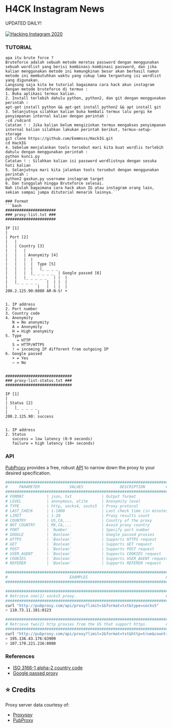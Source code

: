 # H4CK Instagram News
UPDATED DAILY!
<br>
<br>
[![ Hacking Instagram 2020 ](https://img.favpng.com/12/13/0/anonymous-security-hacker-guy-fawkes-mask-hacktivism-png-favpng-X8jCimtGeUg1xVJ2dKuY9r0ec.jpg)](https://github.com/ahmadchen)

### TUTORIAL
```Halo kali ini saya akan membagikan tutorial cara hack ig dengan methode BRUTE FORCE.
apa itu brute force ?
Bruteforce adalah sebuah metode meretas password dengan menggunakan sebuah wordlist yang berisi kombinasi-kombinasi password, dan jika kalian menggunakan metode ini kemungkinan besar akan berhasil namun metode ini membutuhkan waktu yang cukup lama tergantung isi wordlist yang digunakan.
Langsung saja kita ke tutorial bagaimana cara hack akun instagram dengan metode bruteforce di termux :
1. Buka aplikasi termux kalian.
2. Install terlebih dahulu python, python2, dan git dengan menggunakan perintah :
apt-get install python && apt-get install python2 && apt install git
3. Selanjutnya silahkan kalian buka kembali termux lalu pergi ke penyimpanan internal kalian dengan perintah :
-cd /sdcard
Catatan ! : Jika kalian belum mengizinkan termux mengakses penyimpanan internal kalian silahkan lakukan perintah berikut, termux-setup-storage
git clone https://github.com/Eemmsss/HackIG.git
cd HackIG
4. Sebelum menjalankan tools tersebut mari kita buat wordlis terlebih dahulu dengan menggunakan perintah :
python kunci.py
Catatan ! : Silahkan kalian isi password wordlistnya dengan sesuka hati kalian
5. Selanjutnya mari kita jalankan tools tersebut dengan menggunakan perintah :
python2 gaskun.py username instagram target
6. Dan tunggulah hingga Bruteforce selesai.
Nah itulah bagaimana cara hack akun IG atau instagram orang lain, sekian sampai jumpa ditutorial menarik lainnya.```

### Format
```bash
######################
### proxy-list.txt ###
######################

IP [1]
|
| Port [2]
|   |
|   | Country [3]
|   |   |
|   |   | Anonymity [4]
|   |   |  |
|   |   |  |  Type [5]
|   |   |  |   |_ _ _ _
|   |   |  |_ _ _ _ _  | Google passed [6]
|   |   |_ _ _ _ _   | |  |
|   |_ _ _ _ _    |  | |  |
|             |   |  | |  |
200.2.125.90:8080 AR-N-S! +


1. IP address
2. Port number
3. Country code
4. Anonymity
   N = No anonymity
   A = Anonymity
   H = High anonymity
5. Type
     = HTTP
   S = HTTP/HTTPS
   ! = incoming IP different from outgoing IP
6. Google passed
   + = Yes
   – = No


#############################
### proxy-list-status.txt ###
#############################

IP [1]
|
| Status [2]
|   |_ _ _ _ _
|             |
200.2.125.90: success


1. IP address
2. Status
   success = low latency (0-9 seconds)
   failure = high latency (10+ seconds)
```

### API
[PubProxy](http://pubproxy.com/) provides a free, robust [API](http://pubproxy.com/#settings) to narrow down the proxy to your desired specification.

```bash
#######################################################################
#     PARAMETER             VALUES                DESCRIPTION         #
#######################################################################
# FORMAT          | json, txt             | Output format
# LEVEL           | anonymous, elite      | Anonymity level
# TYPE            | http, socks4, socks5  | Proxy protocol
# LAST_CHECK      | 1-1000                | Last check time (in minutes)
# LIMIT           | 1-20                  | Proxy results count
# COUNTRY         | US,CA,...             | Country of the proxy
# NOT_COUNTRY     | MX,CA,...             | Avoid proxy country
# PORT            | `Number`              | Specify port number
# GOOGLE          | `Boolean`             | Google passed proxies
# HTTPS           | `Boolean`             | Supports HTTPS request
# GET             | `Boolean`             | Supports GET request
# POST            | `Boolean`             | Supports POST request
# USER_AGENT      | `Boolean`             | Supports COOKIES request
# COOKIES         | `Boolean`             | Supports USER_AGENT request
# REFERER         | `Boolean`             | Supports REFERER request

#######################################################################
#                           EXAMPLES                                  #
#######################################################################

#######################################################################
# Retrieve one(1) socks5 proxy.                                       #
#######################################################################
curl "http://pubproxy.com/api/proxy?limit=1&format=txt&type=socks5"
> 110.73.11.181:8123

#######################################################################
# Retrieve two(2) http proxies from the US that support https.        #
#######################################################################
curl "http://pubproxy.com/api/proxy?limit=2&format=txt&http=true&country=US&type=http"
> 195.136.43.176:63909
> 107.170.221.216:8080
```

### References
* [ISO 3166-1 alpha-2 country code](https://en.wikipedia.org/wiki/ISO_3166-1_alpha-2)
* [Google passed proxy](https://www.my-proxy.com/blog/google-proxies-dead)

## :star: Credits
Proxy server data courtesy of:
* [Proxyspy](http://spys.one/en/)
* [PubProxy](http://pubproxy.com/)

